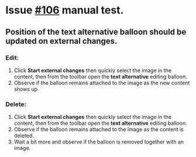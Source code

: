 # Issue [#106](https://github.com/ckeditor/ckeditor5-image/issues/106) manual test.

## Position of the text alternative balloon should be updated on external changes.

### Edit:

1. Click **Start external changes** then quickly select the image in the content, then from the toolbar open the **text alternative** editing balloon.
2. Observe if the balloon remains attached to the image as the new content shows up.

### Delete:

1. Click **Start external changes** then quickly select the image in the content, then from the toolbar open the **text alternative** editing balloon.
2. Observe if the balloon remains attached to the image as the content is deleted.
3. Wait a bit more and observe if the balloon is removed together with an image.
